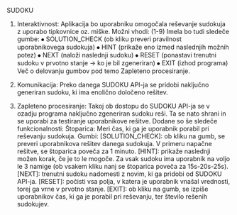 SUDOKU

1. Interaktivnost: 
Aplikacija bo uporabniku omogočala reševanje sudokuja z uporabo tipkovnice oz. miške. Možni vhodi: (1-9)
Imela bo tudi sledeče gumbe: 
⦁	SOLUTION_CHECK (ob kliku preveri pravilnost uporabnikovega sudokuja)
⦁	HINT (prikaže eno izmed naslednjih možnih potez)
⦁	NEXT (naloži naslednji sudoku)
⦁	RESET (ponastavi trenutni sudoku v prvotno stanje -> ko je bil zgeneriran)
⦁	EXIT (izhod programa)
Več o delovanju gumbov pod temo Zapleteno procesiranje.

2. Komunikacija:
Preko danega SUDOKU API-ja se pridobi naključno generiran sudoku, ki ima enolično določeno rešitev.

3. Zapleteno procesiranje:
Takoj ob dostopu do SUDOKU API-ja se v ozadju programa naključno zgeneriran sudoku reši. Ta se nato shrani in se uporabi za testiranje uporabnikove rešitve. Dodane so še sledeče funkcionalnosti:
Štoparica: 
Meri čas, ki ga je uporabnik porabil pri reševanju sudokuja.
Gumbi:
[SOLUTION_CHECK]: ob kliku na gumb, se preveri uporabnikova rešitev danega sudokuja. V primeru napačne rešitve, se štoparica poveča za 1 minuto.
[HINT]: prikaže naslednji možen korak, če je to le mogoče. Za vsak sudoku ima uporabnik na voljo le 3 namige (ob vsakem kliku nanj se štoparica poveča za 15s-20s-25s).
[NEXT]: trenutni sudoku nadomesti z novim, ki ga pridobi od SUDOKU API-ja.
[RESET]: počisti vsa polja, v katera je uporabnik vnašal vrednosti, torej ga vrne v prvotno stanje.
[EXIT]: ob kliku na gumb, se izpiše uporabnikov čas, ki ga je porabil pri reševanju, ter število rešenih sudokujev.

